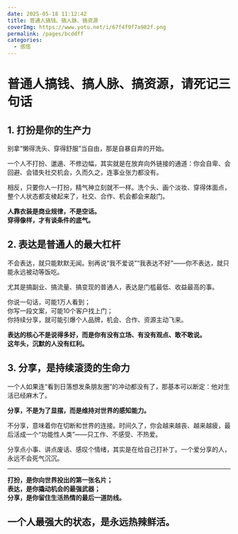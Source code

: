 ```yaml
---
date: 2025-05-18 11:12:42
title: 普通人搞钱、搞人脉、搞资源
coverImg: https://www.yotu.net/i/67f4f9f7a982f.png
permalink: /pages/bcddff
categories:
  - 感悟
---
```


# 普通人搞钱、搞人脉、搞资源，请死记三句话

## 1. 打扮是你的生产力

别拿“懒得洗头、穿得舒服”当自由，那是自暴自弃的开始。

一个人不打扮、邋遢、不修边幅，其实就是在放弃向外链接的通道：你会自卑、会回避、会错失社交机会，久而久之，连事业张力都没有。

相反，只要你人一打扮，精气神立刻就不一样。洗个头、画个淡妆、穿得体面点，整个人状态都支棱起来了，社交、合作、机会都会来敲门。

**人靠衣装是商业规律，不是空话。**  
**穿得像样，才有谈条件的底气。**


## 2. 表达是普通人的最大杠杆

不会表达，就只能默默无闻。别再说“我不爱说”“我表达不好”——你不表达，就只能永远被动等饭吃。

尤其是搞副业、搞流量、搞变现的普通人，表达是门槛最低、收益最高的事。

你说一句话，可能1万人看到；  
你写一段文案，可能10个客户找上门；  
你持续分享，就可能引爆个人品牌，机会、合作、资源主动飞来。

**表达的核心不是说得多好，而是你有没有立场、有没有观点、敢不敢说。**  
**这年头，沉默的人没有红利。**


## 3. 分享，是持续滚烫的生命力

一个人如果连“看到日落想发条朋友圈”的冲动都没有了，那基本可以断定：他对生活已经麻木了。

**分享，不是为了显摆，而是维持对世界的感知能力。**

不分享，意味着你在切断和世界的连接。时间久了，你会越来越丧、越来越疲，最后活成一个“功能性人类”——只工作、不感受、不热爱。

分享点小事、讲点废话、感叹个情绪，其实是在给自己打补丁。一个爱分享的人，永远不会死气沉沉。

---

**打扮，是你向世界投出的第一张名片；**  
**表达，是你撬动机会的最强武器；**  
**分享，是你留住生活热情的最后一道防线。**

## 一个人最强大的状态，是永远热辣鲜活。
